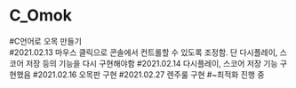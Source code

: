 # C_Omok
#C언어로 오목 만들기	 
#2021.02.13 마우스 클릭으로 콘솔에서 컨트롤할 수 있도록 조정함. 단 다시플레이, 스코어 저장 등의 기능을 다시 구현해야함
#2021.02.14 다시플레이, 스코어 저장 기능 구현했음 
#2021.02.16 오목판 구현
#2021.02.27 렌주룰 구현 
#~최적화 진행 중 
